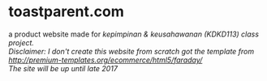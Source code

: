 # toastparent.com
a product website made for <i>kepimpinan & keusahawanan<i> (KDKD113) class project.
<br>Disclaimer: I don't create this website from scratch got the template from http://premium-templates.org/ecommerce/html5/faraday/
<br>The site will be up until late 2017
